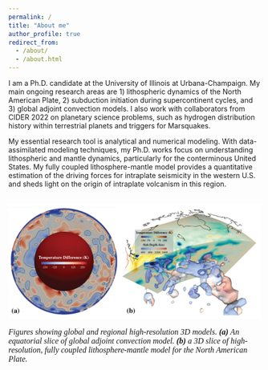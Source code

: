 ```yaml
---
permalink: /
title: "About me"
author_profile: true
redirect_from: 
  - /about/
  - /about.html
---
```

I am a Ph.D. candidate at the University of Illinois at Urbana-Champaign. My main ongoing research areas are 1) lithospheric dynamics of the North American Plate, 2) subduction initiation during supercontinent cycles, and 3) global adjoint convection models. I also work with collaborators from CIDER 2022 on planetary science problems, such as hydrogen distribution history within terrestrial planets and triggers for Marsquakes.

My essential research tool is analytical and numerical modeling. With data-assimilated modeling techniques, my Ph.D. works focus on understanding lithospheric and mantle dynamics, particularly for the conterminous United States. My fully coupled lithosphere-mantle model provides a quantitative estimation of the driving forces for intraplate seismicity in the western U.S. and sheds light on the origin of intraplate volcanism in this region.

<p align="center">
<br/><img src='/images/Composite_fig.png'>
</p>

<span style="font-family:Times; font-size:12pt;">*Figures showing global and regional high-resolution 3D models. **(a)** An equatorial slice of global adjoint convection model. **(b)** a 3D slice of high-resolution, fully coupled lithosphere-mantle model for the North American Plate.*</span>
